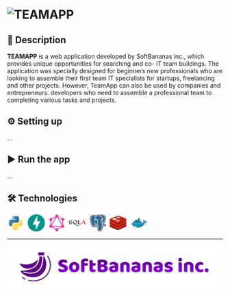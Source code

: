 # ![TEAMAPP](https://github.com/SoftBananas/teamapp-backend/blob/main-banana/migrations/res/icons/logo.svg)

## 📒 Description

**TEAMAPP** is a web application developed by SoftBananas
inc., which provides unique opportunities for searching and co-
IT team buildings. The application was specially designed for beginners
new professionals who are looking to assemble their first team
IT specialists for startups, freelancing and other projects. However,
TeamApp can also be used by companies and entrepreneurs.
developers who need to assemble a professional team to
completing various tasks and projects.

## ⚙️ Setting up
...

## ▶️ Run the app
...

## 🛠️ Technologies
<div>
 <img src="https://github.com/devicons/devicon/blob/master/icons/python/python-original.svg" title="python" alt="python" width="40" height="40"/>&nbsp
 <img src="https://github.com/devicons/devicon/blob/master/icons/fastapi/fastapi-original.svg" title="fastapi" alt="fastapi" width="40" height="40"/>&nbsp
 <img src="https://github.com/devicons/devicon/blob/master/icons/graphql/graphql-plain.svg" title="graphql" alt="graphql" width="40" height="40"/>&nbsp
 <img src="https://github.com/devicons/devicon/blob/master/icons/sqlalchemy/sqlalchemy-original.svg" title="sqlalchemy" alt="sqlalchemy" width="40" height="40"/>&nbsp
 <img src="https://github.com/devicons/devicon/blob/master/icons/postgresql/postgresql-original.svg" title="postgresql" alt="postgresql" width="40" height="40"/>&nbsp
 <img src="https://github.com/devicons/devicon/blob/master/icons/redis/redis-original.svg" title="redis" alt="redis" width="40" height="40"/>&nbsp
 <img src="https://github.com/devicons/devicon/blob/master/icons/docker/docker-original.svg" title="docker" alt="docker" width="40" height="40"/>&nbsp
</div>

___

![SoftBannas inc.](https://github.com/ONEPANTSU/ONEPANTSU/blob/main/sbi_logo.svg)
